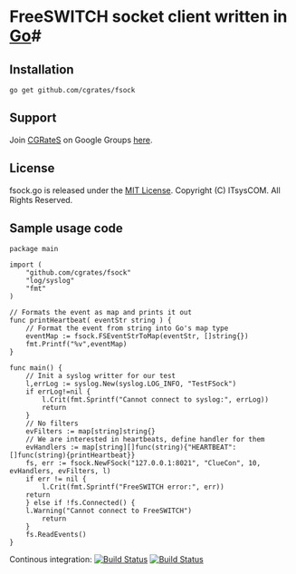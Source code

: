 # FreeSWITCH socket client written in [Go](http://cgrates.org/ "Go Website")#

## Installation ##

`go get github.com/cgrates/fsock`

## Support ##
Join [CGRateS](http://www.cgrates.org/ "CGRateS Website") on Google Groups [here](https://groups.google.com/forum/#!forum/cgrates "CGRateS on GoogleGroups").

## License ##
fsock.go is released under the [MIT License](http://www.opensource.org/licenses/mit-license.php "MIT License").
Copyright (C) ITsysCOM. All Rights Reserved.

## Sample usage code ##
```
package main

import (
    "github.com/cgrates/fsock"
    "log/syslog"
    "fmt"
)

// Formats the event as map and prints it out
func printHeartbeat( eventStr string ) {
    // Format the event from string into Go's map type
    eventMap := fsock.FSEventStrToMap(eventStr, []string{})
    fmt.Printf("%v",eventMap)
}

func main() {
    // Init a syslog writter for our test
    l,errLog := syslog.New(syslog.LOG_INFO, "TestFSock")
    if errLog!=nil {
        l.Crit(fmt.Sprintf("Cannot connect to syslog:", errLog))
        return
    }
    // No filters
    evFilters := map[string]string{}
    // We are interested in heartbeats, define handler for them
    evHandlers := map[string][]func(string){"HEARTBEAT": []func(string){printHeartbeat}}
    fs, err := fsock.NewFSock("127.0.0.1:8021", "ClueCon", 10, evHandlers, evFilters, l)
    if err != nil {
        l.Crit(fmt.Sprintf("FreeSWITCH error:", err))
	return
    } else if !fs.Connected() {
	l.Warning("Cannot connect to FreeSWITCH")
        return
    }
    fs.ReadEvents()
}
```

Continous integration: [![Build Status](https://goci.herokuapp.com/project/image/github.com/cgrates/fsock "Continous integration")](http://goci.me/project/github.com/cgrates/fsock) [![Build Status](https://secure.travis-ci.org/cgrates/fsock.png)](http://travis-ci.org/cgrates/fsock)

